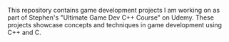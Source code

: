 This repository contains game development projects I am working on as part of Stephen's "Ultimate Game Dev C++ Course" on Udemy. These projects showcase concepts and techniques in game development using C++ and C.
